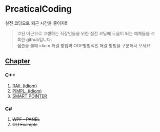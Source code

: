 # PrcaticalCoding

실전 코딩으로 퇴근 시간을 줄이자!!

> 고된 야근으로 고생하는 직장인들을 위한 실전 코딩에 도움이 되는 예제들을 수록한 github입니다.   
>  샘플을 볼때 idiom 해결 방법과 OOP방법적인 해결 방법을 구분해서 보세요

## 

## [Chapter](https://gellston.gitbook.io/practicalcoding/)

### C++

1. [RAII. \(idiom\)](raii-idiom.md)
2. [PIMPL. \(idiom\)](pimpl-idiom.md)
3. [SMART POINTER](smart-pointer-idiom.md)

### C\#

1. ~~WPF - PANEL~~
2. ~~CLI Example~~

## 

